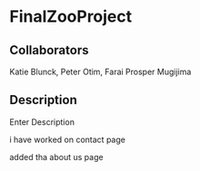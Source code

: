 # FinalZooProject

## Collaborators
Katie Blunck, Peter Otim, Farai Prosper Mugijima
## Description

Enter Description

i have worked on contact page

added tha about us page

